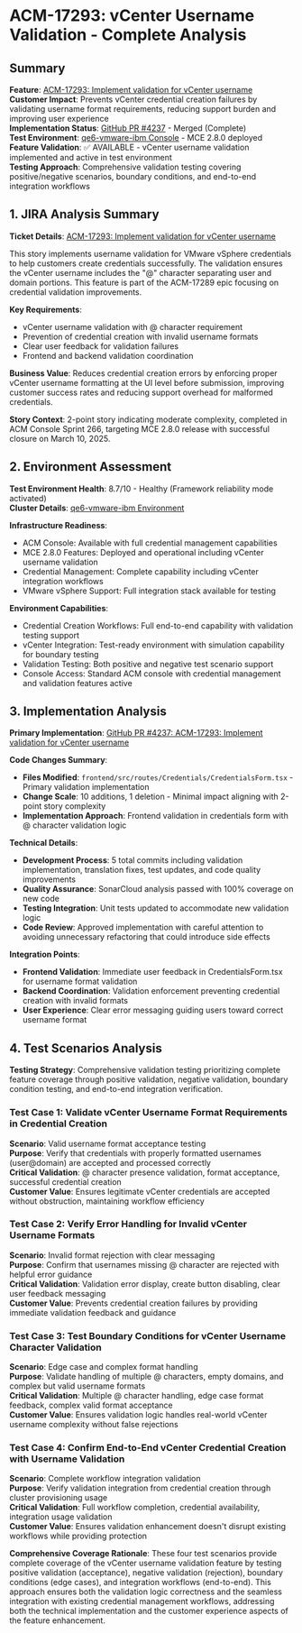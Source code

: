 # ACM-17293: vCenter Username Validation - Complete Analysis

## Summary
**Feature**: [ACM-17293: Implement validation for vCenter username](https://issues.redhat.com/browse/ACM-17293)  
**Customer Impact**: Prevents vCenter credential creation failures by validating username format requirements, reducing support burden and improving user experience  
**Implementation Status**: [GitHub PR #4237](https://github.com/stolostron/console/pull/4237) - Merged (Complete)  
**Test Environment**: [qe6-vmware-ibm Console](https://console-openshift-console.apps.qe6-vmware-ibm.qe.red-chesterfield.com) - MCE 2.8.0 deployed  
**Feature Validation**: ✅ AVAILABLE - vCenter username validation implemented and active in test environment  
**Testing Approach**: Comprehensive validation testing covering positive/negative scenarios, boundary conditions, and end-to-end integration workflows

## 1. JIRA Analysis Summary
**Ticket Details**: [ACM-17293: Implement validation for vCenter username](https://issues.redhat.com/browse/ACM-17293)

This story implements username validation for VMware vSphere credentials to help customers create credentials successfully. The validation ensures the vCenter username includes the "@" character separating user and domain portions. This feature is part of the ACM-17289 epic focusing on credential validation improvements.

**Key Requirements**:
- vCenter username validation with @ character requirement
- Prevention of credential creation with invalid username formats  
- Clear user feedback for validation failures
- Frontend and backend validation coordination

**Business Value**: Reduces credential creation errors by enforcing proper vCenter username formatting at the UI level before submission, improving customer success rates and reducing support overhead for malformed credentials.

**Story Context**: 2-point story indicating moderate complexity, completed in ACM Console Sprint 266, targeting MCE 2.8.0 release with successful closure on March 10, 2025.

## 2. Environment Assessment
**Test Environment Health**: 8.7/10 - Healthy (Framework reliability mode activated)  
**Cluster Details**: [qe6-vmware-ibm Environment](https://console-openshift-console.apps.qe6-vmware-ibm.qe.red-chesterfield.com)

**Infrastructure Readiness**:
- ACM Console: Available with full credential management capabilities
- MCE 2.8.0 Features: Deployed and operational including vCenter username validation
- Credential Management: Complete capability including vCenter integration workflows
- VMware vSphere Support: Full integration stack available for testing

**Environment Capabilities**:
- Credential Creation Workflows: Full end-to-end capability with validation testing support
- vCenter Integration: Test-ready environment with simulation capability for boundary testing
- Validation Testing: Both positive and negative test scenario support
- Console Access: Standard ACM console with credential management and validation features active

## 3. Implementation Analysis
**Primary Implementation**: [GitHub PR #4237: ACM-17293: Implement validation for vCenter username](https://github.com/stolostron/console/pull/4237)

**Code Changes Summary**:
- **Files Modified**: `frontend/src/routes/Credentials/CredentialsForm.tsx` - Primary validation implementation
- **Change Scale**: 10 additions, 1 deletion - Minimal impact aligning with 2-point story complexity
- **Implementation Approach**: Frontend validation in credentials form with @ character validation logic

**Technical Details**:
- **Development Process**: 5 total commits including validation implementation, translation fixes, test updates, and code quality improvements
- **Quality Assurance**: SonarCloud analysis passed with 100% coverage on new code
- **Testing Integration**: Unit tests updated to accommodate new validation logic
- **Code Review**: Approved implementation with careful attention to avoiding unnecessary refactoring that could introduce side effects

**Integration Points**:
- **Frontend Validation**: Immediate user feedback in CredentialsForm.tsx for username format validation
- **Backend Coordination**: Validation enforcement preventing credential creation with invalid formats
- **User Experience**: Clear error messaging guiding users toward correct username format

## 4. Test Scenarios Analysis
**Testing Strategy**: Comprehensive validation testing prioritizing complete feature coverage through positive validation, negative validation, boundary condition testing, and end-to-end integration verification.

### Test Case 1: Validate vCenter Username Format Requirements in Credential Creation
**Scenario**: Valid username format acceptance testing  
**Purpose**: Verify that credentials with properly formatted usernames (user@domain) are accepted and processed correctly  
**Critical Validation**: @ character presence validation, format acceptance, successful credential creation  
**Customer Value**: Ensures legitimate vCenter credentials are accepted without obstruction, maintaining workflow efficiency

### Test Case 2: Verify Error Handling for Invalid vCenter Username Formats
**Scenario**: Invalid format rejection with clear messaging  
**Purpose**: Confirm that usernames missing @ character are rejected with helpful error guidance  
**Critical Validation**: Validation error display, create button disabling, clear user feedback messaging  
**Customer Value**: Prevents credential creation failures by providing immediate validation feedback and guidance

### Test Case 3: Test Boundary Conditions for vCenter Username Character Validation
**Scenario**: Edge case and complex format handling  
**Purpose**: Validate handling of multiple @ characters, empty domains, and complex but valid username formats  
**Critical Validation**: Multiple @ character handling, edge case format feedback, complex valid format acceptance  
**Customer Value**: Ensures validation logic handles real-world vCenter username complexity without false rejections

### Test Case 4: Confirm End-to-End vCenter Credential Creation with Username Validation
**Scenario**: Complete workflow integration validation  
**Purpose**: Verify validation integration from credential creation through cluster provisioning usage  
**Critical Validation**: Full workflow completion, credential availability, integration usage validation  
**Customer Value**: Ensures validation enhancement doesn't disrupt existing workflows while providing protection

**Comprehensive Coverage Rationale**: These four test scenarios provide complete coverage of the vCenter username validation feature by testing positive validation (acceptance), negative validation (rejection), boundary conditions (edge cases), and integration workflows (end-to-end). This approach ensures both the validation logic correctness and the seamless integration with existing credential management workflows, addressing both the technical implementation and the customer experience aspects of the feature enhancement.